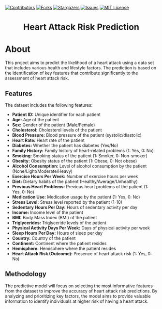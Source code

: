 <a name="readme-top"></a>

[![Contributors][contributors-shield]][contributors-url]
[![Forks][forks-shield]][forks-url]
[![Stargazers][stars-shield]][stars-url]
[![Issues][issues-shield]][issues-url]
[![MIT License][license-shield]][license-url]


<div align="center"><h1>Heart Attack Risk Prediction</h1></div>

# About

This project aims to predict the likelihood of a heart attack using a data set that includes various health and lifestyle factors. The prediction is based on the identification of key features that contribute significantly to the assessment of heart attack risk.

## Features

The dataset includes the following features:

- **Patient ID:** Unique identifier for each patient
- **Age:** Age of the patient
- **Sex:** Gender of the patient (Male/Female)
- **Cholesterol:** Cholesterol levels of the patient
- **Blood Pressure:** Blood pressure of the patient (systolic/diastolic)
- **Heart Rate:** Heart rate of the patient
- **Diabetes:** Whether the patient has diabetes (Yes/No)
- **Family History:** Family history of heart-related problems (1: Yes, 0: No)
- **Smoking:** Smoking status of the patient (1: Smoker, 0: Non-smoker)
- **Obesity:** Obesity status of the patient (1: Obese, 0: Not obese)
- **Alcohol Consumption:** Level of alcohol consumption by the patient (None/Light/Moderate/Heavy)
- **Exercise Hours Per Week:** Number of exercise hours per week
- **Diet:** Dietary habits of the patient (Healthy/Average/Unhealthy)
- **Previous Heart Problems:** Previous heart problems of the patient (1: Yes, 0: No)
- **Medication Use:** Medication usage by the patient (1: Yes, 0: No)
- **Stress Level:** Stress level reported by the patient (1-10)
- **Sedentary Hours Per Day:** Hours of sedentary activity per day
- **Income:** Income level of the patient
- **BMI:** Body Mass Index (BMI) of the patient
- **Triglycerides:** Triglyceride levels of the patient
- **Physical Activity Days Per Week:** Days of physical activity per week
- **Sleep Hours Per Day:** Hours of sleep per day
- **Country:** Country of the patient
- **Continent:** Continent where the patient resides
- **Hemisphere:** Hemisphere where the patient resides
- **Heart Attack Risk (Outcome):** Presence of heart attack risk (1: Yes, 0: No)

## Methodology

The predictive model will focus on selecting the most informative features from the dataset to improve the accuracy of heart attack risk predictions. By analyzing and prioritizing key factors, the model aims to provide valuable information to identify individuals at higher risk of having a heart attack.


<!-- Shields -->

[contributors-shield]: https://img.shields.io/github/contributors/alperrkilic/heart-attack-prediction.svg?style=for-the-badge
[forks-shield]: https://img.shields.io/github/forks/alperrkilic/heart-attack-prediction.svg?style=for-the-badge
[stars-shield]: https://img.shields.io/github/stars/alperrkilic/heart-attack-prediction.svg?style=for-the-badge
[issues-shield]: https://img.shields.io/github/issues/alperrkilic/heart-attack-prediction.svg?style=for-the-badge
[license-shield]: https://img.shields.io/github/license/alperrkilic/heart-attack-prediction.svg?style=for-the-badge
[github-shield]: https://img.shields.io/badge/GitHub-100000?style=for-the-badge&logo=github&logoColor=white
[gmail-shield]: https://img.shields.io/badge/Gmail-D14836?style=for-the-badge&logo=gmail&logoColor=white
[linkedin-shield]: https://img.shields.io/badge/-LinkedIn-black.svg?style=for-the-badge&logo=linkedin&colorB=555


<!-- Shield URL -->

[contributors-url]: https://github.com/alperrkilic/heart-attack-prediction/graphs/contributors
[forks-url]: https://github.com/alperrkilic/heart-attack-prediction/network/members
[stars-url]: https://github.com/alperrkilic/heart-attack-prediction/stargazers
[issues-url]: https://github.com/alperrkilic/heart-attack-prediction/issues
[license-url]: https://github.com/alperrkilic/heart-attack-prediction/blob/master/LICENSE.txt


<!-- Contact Links -->

[linkedin-url]: https://www.linkedin.com/in/bayram-alper-kilic/
[linkedin2-url]: https://www.linkedin.com/in/pelin-koz-5a2874222/

[github1-url]:https://github.com/alperrkilic
[github2-url]: https://github.com/pelinkoz

[gmail1-url]: mailto:alperkilicbusiness@gmail.com
[gmail2-url]: mailto:pel0652@gmail.com
